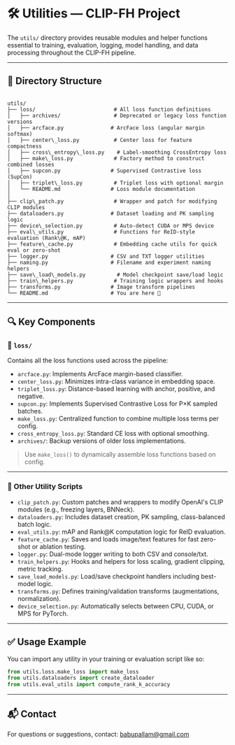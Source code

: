 
# 🛠️ Utilities — CLIP-FH Project

The `utils/` directory provides reusable modules and helper functions essential to training, evaluation, logging, model handling, and data processing throughout the CLIP-FH pipeline.

---

## 📁 Directory Structure

```

utils/
├── loss/                         # All loss function definitions
│   ├── archives/                 # Deprecated or legacy loss function versions
│   ├── arcface.py               # ArcFace loss (angular margin softmax)
│   ├── center\_loss.py           # Center loss for feature compactness
│   ├── cross\_entropy\_loss.py    # Label-smoothing CrossEntropy loss
│   ├── make\_loss.py             # Factory method to construct combined losses
│   ├── supcon.py                # Supervised Contrastive loss (SupCon)
│   ├── triplet\_loss.py          # Triplet loss with optional margin
│   └── README.md                # Loss module documentation
│
├── clip\_patch.py                # Wrapper and patch for modifying CLIP modules
├── dataloaders.py               # Dataset loading and PK sampling logic
├── device\_selection.py          # Auto-detect CUDA or MPS device
├── eval\_utils.py                # Functions for ReID-style evaluation (Rank\@K, mAP)
├── feature\_cache.py             # Embedding cache utils for quick eval or zero-shot
├── logger.py                    # CSV and TXT logger utilities
├── naming.py                    # Filename and experiment naming helpers
├── save\_load\_models.py          # Model checkpoint save/load logic
├── train\_helpers.py             # Training logic wrappers and hooks
├── transforms.py                # Image transform pipelines
└── README.md                    # You are here 📘

````

---

## 🔍 Key Components

### 🔹 `loss/`
Contains all the loss functions used across the pipeline:
- `arcface.py`: Implements ArcFace margin-based classifier.
- `center_loss.py`: Minimizes intra-class variance in embedding space.
- `triplet_loss.py`: Distance-based learning with anchor, positive, and negative.
- `supcon.py`: Implements Supervised Contrastive Loss for P×K sampled batches.
- `make_loss.py`: Centralized function to combine multiple loss terms per config.
- `cross_entropy_loss.py`: Standard CE loss with optional smoothing.
- `archives/`: Backup versions of older loss implementations.

> Use `make_loss()` to dynamically assemble loss functions based on config.

---

### 🔹 Other Utility Scripts

- `clip_patch.py`: Custom patches and wrappers to modify OpenAI's CLIP modules (e.g., freezing layers, BNNeck).
- `dataloaders.py`: Includes dataset creation, PK sampling, class-balanced batch logic.
- `eval_utils.py`: mAP and Rank@K computation logic for ReID evaluation.
- `feature_cache.py`: Saves and loads image/text features for fast zero-shot or ablation testing.
- `logger.py`: Dual-mode logger writing to both CSV and console/txt.
- `train_helpers.py`: Hooks and helpers for loss scaling, gradient clipping, metric tracking.
- `save_load_models.py`: Load/save checkpoint handlers including best-model logic.
- `transforms.py`: Defines training/validation transforms (augmentations, normalization).
- `device_selection.py`: Automatically selects between CPU, CUDA, or MPS for PyTorch.

---

## ✅ Usage Example

You can import any utility in your training or evaluation script like so:

```python
from utils.loss.make_loss import make_loss
from utils.dataloaders import create_dataloader
from utils.eval_utils import compute_rank_k_accuracy
````

---

## 📬 Contact

For questions or suggestions, contact: [babupallam@gmail.com](mailto:babupallam@gmail.com)

```
